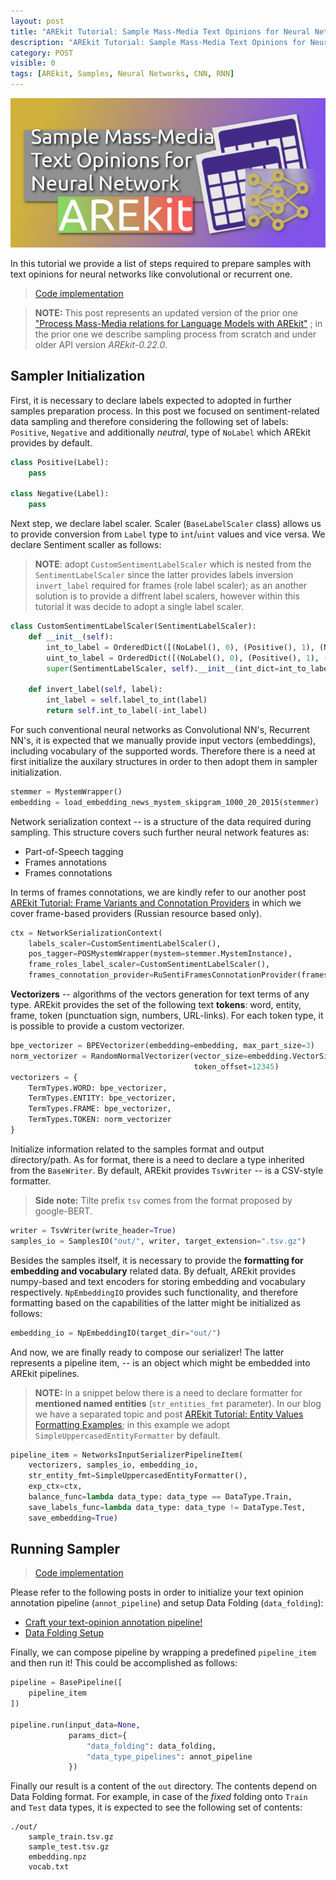 ```yaml
---
layout: post
title: "AREkit Tutorial: Sample Mass-Media Text Opinions for Neural Network"
description: "AREkit Tutorial: Sample Mass-Media Text Opinions for Neural Network"
category: POST
visible: 0
tags: [AREkit, Samples, Neural Networks, CNN, RNN]
---
```


![alt text](https://raw.githubusercontent.com/nicolay-r/blog/master/img/arekit-collection-sampling-nn.png)

In this tutorial we provide a list of steps required to prepare samples with text opinions for 
neural networks like convolutional or recurrent one.

<!--more-->

> [Code implementation](https://github.com/nicolay-r/AREkit/blob/6b0427201e41729f342046ec2261a0a2c6eda139/tests/tutorials/test_tutorial_pipeline_sampling_network.py#L52)

> **NOTE:** This post represents an updated version of the prior one 
>["Process Mass-Media relations for Language Models with AREkit"](https://nicolay-r.github.io/blog/articles/2022-05/process-mass-media-relations-with-arekit)
; in the prior one we describe sampling process from scratch and under older API version *AREkit-0.22.0*.

## Sampler Initialization

First, it is necessary to declare labels expected to adopted in further samples preparation process. 
In this post we focused on sentiment-related data sampling and therefore considering the following set of labels: 
`Positive`, `Negative` and additionally *neutral*, type of `NoLabel` which AREkit provides by default.

```python
class Positive(Label):
    pass

class Negative(Label):
    pass
```

Next step, we declare label scaler. 
Scaler (`BaseLabelScaler` class) allows us to provide conversion from `Label` type to `int`/`uint` values and vice versa. 
We declare Sentiment scaller as follows:
> **NOTE**: adopt `CustomSentimentLabelScaler` which is nested from the `SentimentLabelScaler` since the latter provides 
labels inversion `invert_label` required for frames (role label scaler); as an another solution is to provide a diffrent 
label scalers, however within this tutorial it was decide to adopt a single label scaler.

```python
class CustomSentimentLabelScaler(SentimentLabelScaler):
    def __init__(self):
        int_to_label = OrderedDict([(NoLabel(), 0), (Positive(), 1), (Negative(), -1)])
        uint_to_label = OrderedDict([(NoLabel(), 0), (Positive(), 1), (Negative(), 2)])
        super(SentimentLabelScaler, self).__init__(int_dict=int_to_label, uint_dict=uint_to_label)

    def invert_label(self, label):
        int_label = self.label_to_int(label)
        return self.int_to_label(-int_label)
```

For such conventional neural networks as Convolutional NN's, Recurrent NN's,
it is expected that we manually provide input vectors (embeddings), 
including vocabulary of the supported words.
Therefore there is a need at first initialize the auxilary structures in order 
to then adopt them in sampler initialization.

```python
stemmer = MystemWrapper()
embedding = load_embedding_news_mystem_skipgram_1000_20_2015(stemmer)
```

Network serialization context -- is a structure of the data required during sampling.
This structure covers such further neural network features as:
* Part-of-Speech tagging
* Frames annotations 
* Frames connotations

In terms of frames connotations, we are kindly refer to our another post
[AREkit Tutorial: Frame Variants and Connotation Providers](https://nicolay-r.github.io/blog/articles/2022-09/arekit-frames)
in which we cover frame-based providers (Russian resource based only).
 
```python
ctx = NetworkSerializationContext(
    labels_scaler=CustomSentimentLabelScaler(),
    pos_tagger=POSMystemWrapper(mystem=stemmer.MystemInstance),
    frame_roles_label_scaler=CustomSentimentLabelScaler(),
    frames_connotation_provider=RuSentiFramesConnotationProvider(frames_collection))
```

**Vectorizers** -- algorithms of the vectors generation for text terms of any type.
AREkit provides the set of the following text **tokens**: word, entity, frame, token (punctuation sign, numbers, URL-links).
For each token type, it is possible to provide a custom vectorizer.

```python
bpe_vectorizer = BPEVectorizer(embedding=embedding, max_part_size=3)
norm_vectorizer = RandomNormalVectorizer(vector_size=embedding.VectorSize, 
                                         token_offset=12345)
vectorizers = {
    TermTypes.WORD: bpe_vectorizer,
    TermTypes.ENTITY: bpe_vectorizer,
    TermTypes.FRAME: bpe_vectorizer,
    TermTypes.TOKEN: norm_vectorizer
}
```

Initialize information related to the samples format and output directory/path.
As for format, there is a need to declare a type inherited from the `BaseWriter`.
By default, AREkit provides `TsvWriter` -- is a CSV-style formatter.
> **Side note:** Tilte prefix `tsv` comes from the format proposed by google-BERT.
```python
writer = TsvWriter(write_header=True)
samples_io = SamplesIO("out/", writer, target_extension=".tsv.gz")
```

Besides the samples itself, it is necessary to provide the **formatting for embedding and vocabulary** related data.
By defualt, AREkit provides numpy-based and text encoders for storing embedding and vocabulary respectively.
`NpEmbeddingIO` provides such functionality, and therefore formatting based on the capabilities of the latter 
might be initialized as follows:

```python
embedding_io = NpEmbeddingIO(target_dir="out/")
```

And now, we are finally ready to compose our serializer!
The latter represents a pipeline item, -- is an object which might be embedded into AREkit pipelines.

> **NOTE:** In a snippet below there is a need to declare formatter for **mentioned named entities**
(`str_entities_fmt` parameter).
In our blog we have a separated topic and post
[AREkit Tutorial: Entity Values Formatting Examples](https://nicolay-r.github.io/blog/articles/2022-09/arekit-sampling-networks);
in this example we adopt `SimpleUppercasedEntityFormatter` by default.

```python
pipeline_item = NetworksInputSerializerPipelineItem(
    vectorizers, samples_io, embedding_io,
    str_entity_fmt=SimpleUppercasedEntityFormatter(),
    exp_ctx=ctx,
    balance_func=lambda data_type: data_type == DataType.Train,
    save_labels_func=lambda data_type: data_type != DataType.Test,
    save_embedding=True)
```

## Running Sampler

> [Code implementation](https://github.com/nicolay-r/AREkit/blob/6b0427201e41729f342046ec2261a0a2c6eda139/tests/tutorials/test_tutorial_pipeline_sampling_network.py#L52)

Please refer to the following posts in order to initialize your text opinion annotation pipeline (`annot_pipeline`)
and setup Data Folding (`data_folding`):
* [Craft your text-opinion annotation pipeline!](https://nicolay-r.github.io/blog/articles/2022-08/arekit-text-opinion-annotation-pipeline)
* [Data Folding Setup](https://nicolay-r.github.io/blog/articles/2022-09/arekit-sampling)

Finally, we can compose pipeline by wrapping a predefined `pipeline_item` and then run it!
This could be accomplished as follows:

```python
pipeline = BasePipeline([
    pipeline_item
])

pipeline.run(input_data=None,
             params_dict={
                 "data_folding": data_folding,
                 "data_type_pipelines": annot_pipeline 
             })
```

Finally our result is a content of the `out` directory.
The contents depend on Data Folding format.
For example, in case of the *fixed* folding onto `Train` and `Test` data types,
it is expected to see the following set of contents:

```
./out/
    sample_train.tsv.gz
    sample_test.tsv.gz
    embedding.npz
    vocab.txt
```
